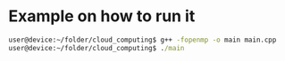 # Example on how to run it
```cmd
user@device:~/folder/cloud_computing$ g++ -fopenmp -o main main.cpp
user@device:~/folder/cloud_computing$ ./main
```

